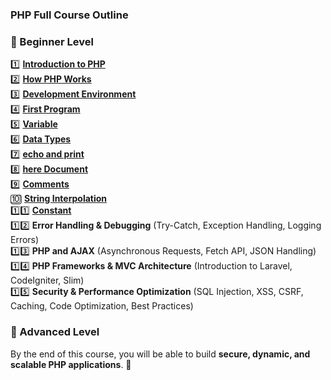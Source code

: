### **PHP Full Course Outline**  

### **🔹 Beginner Level**
1️⃣ [**Introduction to PHP**](https://github.com/musarafhossain/PHP-Notes/tree/main/1_Introduction%20to%20PHP)  
2️⃣ [**How PHP Works**](https://github.com/musarafhossain/PHP-Notes/tree/main/2_How%20PHP%20Works)  
3️⃣ [**Development Environment**](https://github.com/musarafhossain/PHP-Notes/tree/main/3_Development%20Environment)  
4️⃣ [**First Program**](https://github.com/musarafhossain/PHP-Notes/tree/main/4_First%20Program)  
5️⃣ [**Variable**](https://github.com/musarafhossain/PHP-Notes/tree/main/5_Variable)   
6️⃣ [**Data Types**](https://github.com/musarafhossain/PHP-Notes/tree/main/6_Data%20Types)  
7️⃣ [**echo and print**](https://github.com/musarafhossain/PHP-Notes/tree/main/7_echo%20and%20print)  
8️⃣ [**here Document**](https://github.com/musarafhossain/PHP-Notes/tree/main/8_here%20Document)  
9️⃣ [**Comments**](https://github.com/musarafhossain/PHP-Notes/tree/main/9_Comments)  
🔟 [**String Interpolation**](https://github.com/musarafhossain/PHP-Notes/tree/main/10_String%20Interpolation)   
1️⃣1️⃣ [**Constant**]()  
1️⃣2️⃣ **Error Handling & Debugging** (Try-Catch, Exception Handling, Logging Errors)  
1️⃣3️⃣ **PHP and AJAX** (Asynchronous Requests, Fetch API, JSON Handling)  
1️⃣4️⃣ **PHP Frameworks & MVC Architecture** (Introduction to Laravel, CodeIgniter, Slim)  
1️⃣5️⃣ **Security & Performance Optimization** (SQL Injection, XSS, CSRF, Caching, Code Optimization, Best Practices)  
### **🔹 Advanced Level** 
By the end of this course, you will be able to build **secure, dynamic, and scalable PHP applications**. 🚀  